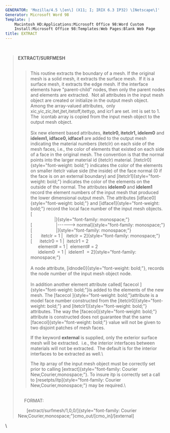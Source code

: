 ```yaml
---
GENERATOR: 'Mozilla/4.5 \[en\] (X11; I; IRIX 6.3 IP32) \[Netscape\]'
Generator: Microsoft Word 98
Template: |
    Macintosh HD:Applications:Microsoft Office 98:Word Custom
    Install:Microsoft Office 98:Templates:Web Pages:Blank Web Page
title: EXTRACT
---
```


 

> **EXTRACT/SURFMESH**\
>  
>
> > This routine extracts the boundary of a mesh. If the original mesh
> > is a solid mesh, it extracts the surface mesh.  If it is a surface
> > mesh, it extracts the edge mesh. If the interface elements have
> > "parent-child" nodes, then only the parent nodes and elements are
> > extracted.  Not all attributes in the input mesh object are created
> > or initialize in the output mesh object.  Among the array-valued
> > attributes,  only xic,yic,zic,itet,jtet,itetoff,itettyp, and icr1
> > are set. imt is set to 1. The  icontab array is copied from the
> > input mesh object to the output mesh object.\
> > \
> > Six new element based attributes, **itetclr0, itetclr1, idelem0**
> > and **idelem1, idface0, idface1** are added to the output mesh
> > indicating the material numbers (itetclr) on each side of the mesh
> > faces, i.e., the color of elements that existed on each side of a
> > face in the original mesh. The convention is that the normal points
> > into the larger material id (itetclr) material.
> > [itetclr0]{style="font-weight: bold;"} indicates the color of the
> > elements on smaller itetclr value side (the inside) of the face
> > normal (0 if the face is on an external boundary) and
> > [itetclr1]{style="font-weight: bold;"} indicates the color of the
> > elements on the outside of the normal. The attributes **idelem0**
> > and **idelem1** record the element numbers of the input mesh that
> > produced the lower dimensional output mesh. The attributes
> > [idface0]{style="font-weight: bold;"} and
> > [idface1]{style="font-weight: bold;"} record the local face number
> > of the input mesh objects.\
> > [\
> >                    |]{style="font-family: monospace;"}\
> > [                   |------&gt;
> > normal]{style="font-family: monospace;"}\
> > [                   |]{style="font-family: monospace;"}\
> > [       itetclr = 1 |   itetclr =
> > 2]{style="font-family: monospace;"}\
> > [      itetclr0 = 1 |  itetclr1 = 2\
> >       element\# = 1 |  element\# = 2\
> >       idelem0  = 1 |  idelem1  =
> > 2]{style="font-family: monospace;"}\
> > \
> > A node attribute, [idnode0]{style="font-weight: bold;"}, records the
> > node number of the input mesh object node.\
> > \
> > In addition another element attribute called[ facecol
> > ]{style="font-weight: bold;"}is added to the elements of the new
> > mesh. The [facecol ]{style="font-weight: bold;"}attribute is a model
> > face number constructed from the
> > [itetclr0]{style="font-weight: bold;"} and
> > [itetclr1]{style="font-weight: bold;"} attributes. The way the
> > [facecol]{style="font-weight: bold;"}  attribute is constructed does
> > not guarantee that the same [facecol]{style="font-weight: bold;"}
> > value will not be given to two disjoint patches of mesh faces.
> >
> > If the keyword **external** is supplied, only the exterior surface
> > mesh will be extracted.  i.e., the interior interfaces between
> > materials will not be extracted.  The default is for the interior
> > interfaces to be extracted as well.\
> >
> > The itp array of the input mesh object must be correctly set prior
> > to calling
> > [extract]{style="font-family: Courier New,Courier,monospace;"}. To
> > insure itp is correctly set a call to
> > [resetpts/itp]{style="font-family: Courier New,Courier,monospace;"}
> > may be required.\
> >
> \
>      FORMAT:
>
>       
> [extract/surfmesh/1,0,0/]{style="font-family: Courier New,Courier,monospace;"}cmo\_out/\[cmo\_in\]/\[external\]

\
